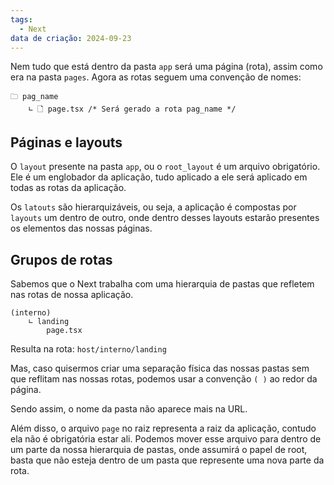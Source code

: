 ```yaml
---
tags:
  - Next
data de criação: 2024-09-23
---
```

Nem tudo que está dentro da pasta `app` será uma página (rota), assim como era na pasta `pages`. Agora as rotas seguem uma convenção de nomes:

```
🗀 pag_name
	∟ 🗋 page.tsx /* Será gerado a rota pag_name */
```
## Páginas e layouts

O `layout` presente na pasta `app`, ou o `root_layout` é um arquivo obrigatório. Ele é um englobador da aplicação, tudo aplicado a ele será aplicado em todas as rotas da aplicação.

Os `latouts` são hierarquizáveis, ou seja, a aplicação é compostas por `layouts` um dentro de outro, onde dentro desses layouts estarão presentes os elementos das nossas páginas.

## Grupos de rotas

 Sabemos que o Next trabalha com uma hierarquia de pastas que refletem nas rotas de nossa aplicação.

```
(interno)
	∟ landing
		page.tsx
```
 	
 Resulta na rota: `host/interno/landing`
 
 Mas, caso quisermos criar uma separação física das nossas pastas sem que reflitam nas nossas rotas, podemos usar a convenção `( )` ao redor da página.
 
 Sendo assim, o nome da pasta não aparece mais na URL.

Além disso, o arquivo `page` no raiz representa a raiz da aplicação, contudo ela não é obrigatória estar ali. Podemos mover esse arquivo para dentro de um parte da nossa hierarquia de pastas, onde assumirá o papel de root, basta que não esteja dentro de um pasta que represente uma nova parte da rota.